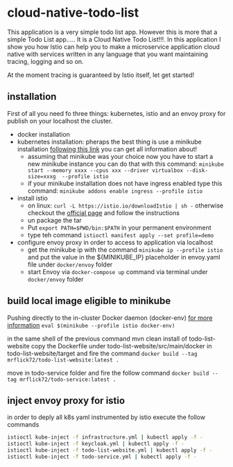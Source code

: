 # cloud-native-todo-list
This application is a very simple todo list app. However this is more that a simple 
Todo List app..... It is a Cloud Native Todo List!!!. In this application I show you 
how Istio can help you to make a microservice application cloud native with services 
written in any language that you want maintaining tracing, logging and so on. 

At the moment tracing is guaranteed by Istio itself, let get started!

## installation
First of all you need fo three things: kubernetes, istio and an envoy proxy for publish on your localhost the cluster.

* docker installation 
* kubernetes installation: pheraps the best thing is use a minikube installation [following this link](https://kubernetes.io/docs/setup/learning-environment/minikube/) you can get all information about!
    * assuming that minikube was your choice now you have to start a new minikube instance you can do that with this command: ```minikube start --memory xxxx --cpus xxx --driver virtualbox --disk-size=xxxg  --profile istio ```
    * if your minikube installation does not have ingress enabled type this command:  ```minikube addons enable ingress --profile istio ```
* install istio 
    * on linux: ```curl -L https://istio.io/downloadIstio | sh -``` otherwise checkout the [official page](https://istio.io/docs/setup/getting-started/#download) and follow the instructions
    * un package the tar
    * Put ```export PATH=$PWD/bin:$PATH``` in your permanent environment
    * type teh command ```istioctl manifest apply --set profile=demo```
*  configure envoy proxy in order to access to application via localhost
    * get the minikube ip with the command ```minikube ip --profile istio``` and put the value in the ${MINIKUBE_IP} placeholder in envoy.yaml file under `docker/envoy` folder
    * start Envoy via ```docker-compose up``` command via terminal under `docker/envoy` folder

## build local image eligible to minikube
Pushing directly to the in-cluster Docker daemon (docker-env) [for more information](https://minikube.sigs.k8s.io/docs/handbook/pushing/#5-building-images-inside-of-minikube-using-ssh) 
```eval $(minikube --profile istio docker-env) ```

in the same shell of the previous command 
mvn clean install of todo-list-website copy the Dockerfile under todo-list-website/src/main/docker 
in todo-list-website/target and fire the command ```docker build --tag mrflick72/todo-list-website:latest .```

move in todo-service folder and fire the follow command ```docker build --tag mrflick72/todo-service:latest .```

## inject envoy proxy for istio
in order to deply all k8s yaml instrumented by istio execute the follow commands
```bash
istioctl kube-inject -f infrastructure.yml | kubectl apply -f -
istioctl kube-inject -f keycloak.yml | kubectl apply -f -
istioctl kube-inject -f todo-list-website.yml | kubectl apply -f -
istioctl kube-inject -f todo-service.yml | kubectl apply -f -

```
